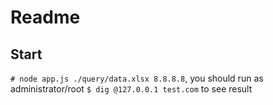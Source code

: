 # Readme

## Start

`# node app.js ./query/data.xlsx 8.8.8.8`, you should run as administrator/root
`$ dig @127.0.0.1 test.com` to see result
